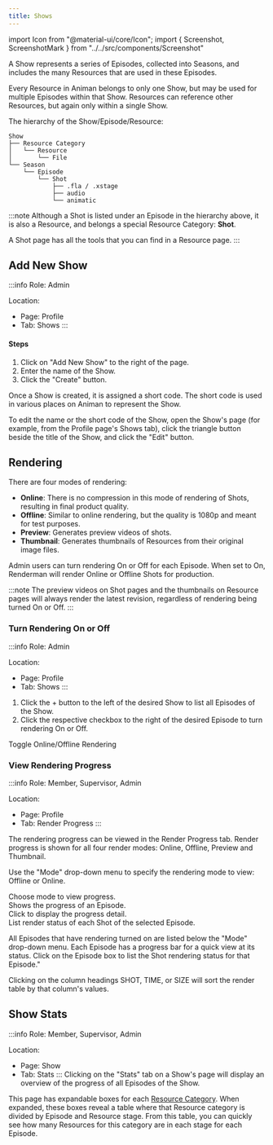 ```yaml
---
title: Shows
---
```

import Icon from "@material-ui/core/Icon";
import { Screenshot, ScreenshotMark } from "../../src/components/Screenshot"

A Show represents a series of Episodes, collected into Seasons, and includes the many Resources that are used in these Episodes.

Every Resource in Animan belongs to only one Show, but may be used for multiple Episodes within that Show. Resources can reference other Resources, but again only within a single Show.

The hierarchy of the Show/Episode/Resource:

```
Show
├── Resource Category
│   └── Resource
│       └── File
└── Season
    └── Episode
        └── Shot
            ├── .fla / .xstage
            ├── audio
            └── animatic
```
:::note
Although a Shot is listed under an Episode in the hierarchy above, it is also a Resource, and belongs a special Resource Category: **Shot**.

A Shot page has all the tools that you can find in a Resource page.
:::

## Add New Show
:::info
Role: Admin

Location: 

- Page: Profile
- Tab: Shows
:::

#### Steps
1. Click on "Add New Show" to the right of the page.
1. Enter the name of the Show.
1. Click the "Create" button.

<Screenshot image="/screenshot/create_show.png">
  <ScreenshotMark x="84.5%" y="64%" width="30%" height="18%" textPosition="right" borderRadius="10px"></ScreenshotMark>
</Screenshot>

Once a Show is created, it is assigned a short code. The short code is used in various places on Animan to represent the Show.

To edit the name or the short code of the Show, open the Show's page (for example, from the Profile page's Shows tab), click the triangle button beside the title of the Show, and click the "Edit" button.

<Screenshot image="/screenshot/edit_show_name.png">
  <ScreenshotMark x="23%" y="16%" width="8%" height="12%" textPosition="right" borderRadius="50%"></ScreenshotMark>
  <ScreenshotMark x="33%" y="32%" width="24%" height="15%" textPosition="right" borderRadius="10px"></ScreenshotMark>
</Screenshot>

## Rendering

There are four modes of rendering:

 * **Online**: There is no compression in this mode of rendering of Shots, resulting in final product quality.
 * **Offline**: Similar to online rendering, but the quality is 1080p and meant for test purposes.
 * **Preview**: Generates preview videos of shots.
 * **Thumbnail**: Generates thumbnails of Resources from their original image files.
 
Admin users can turn rendering On or Off for each Episode. When set to On, Renderman will render Online or Offline Shots for production.

:::note
The preview videos on Shot pages and the thumbnails on Resource pages will always render the latest revision, regardless of rendering being turned On or Off.
:::

### Turn Rendering On or Off
:::info
Role: Admin

Location: 

- Page: Profile
- Tab: Shows
:::
1. Click the + button to the left of the desired Show to list all Episodes of the Show.
1. Click the respective checkbox to the right of the desired Episode to turn rendering On or Off.

<Screenshot image="/screenshot/create_show.png">
  <ScreenshotMark x="4.5%" y="75%" width="4%" height="10%" textPosition="right" borderRadius="50%"></ScreenshotMark>
  <ScreenshotMark x="58%" y="85%" width="22%" height="12%" textPosition="top" borderRadius="10px">
    Toggle Online/Offline Rendering
  </ScreenshotMark>
</Screenshot>


### View Rendering Progress
:::info
Role: Member, Supervisor, Admin

Location: 
- Page: Profile
- Tab: Render Progress
:::

The rendering progress can be viewed in the Render Progress tab. Render progress is shown for all four render modes: Online, Offline, Preview and Thumbnail.

Use the "Mode" drop-down menu to specify the rendering mode to view: Offline or Online.

<Screenshot image="/screenshot/show_render_progress.png">
  <ScreenshotMark x="11.5%" y="21%" width="22%" height="15%" textPosition="right" borderRadius="10px">
    Choose mode to view progress.
  </ScreenshotMark>
  <ScreenshotMark x="33.1%" y="32.3%" width="10%" height="9.5%" textPosition="right" borderRadius="8px">
    <div>Shows the progress of an Episode.</div>
    <div>Click to display the progress detail.</div>
  </ScreenshotMark>
  <ScreenshotMark x="50%" y="80%" width="99%" height="36%" textPosition="top" borderRadius="8px">
    List render status of each Shot of the selected Episode.
  </ScreenshotMark>
</Screenshot>

All Episodes that have rendering turned on are listed below the "Mode" drop-down menu. Each Episode has a progress bar for a quick view at its status. Click on the Episode box to list the Shot rendering status for that Episode."

Clicking on the column headings SHOT, TIME, or SIZE will sort the render table by that column's values.


## Show Stats
:::info
Role: Member, Supervisor, Admin

Location: 
- Page: Show
- Tab: Stats
:::
Clicking on the "Stats" tab on a Show's page will display an overview of the progress of all Episodes of the Show.

<Screenshot image="/screenshot/show_stats.png">
</Screenshot>

This page has expandable boxes for each [Resource Category](category). When expanded, these boxes reveal a table where that Resource category is divided by Episode and Resource stage. From this table, you can quickly see how many Resources for this category are in each stage for each Episode.
